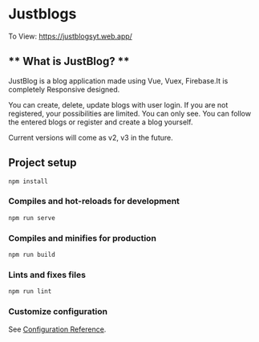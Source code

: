 # Justblogs

To View: https://justblogsyt.web.app/ 

## ** What is JustBlog? **
JustBlog is a blog application made using Vue, Vuex, Firebase.It is completely Responsive designed.

You can create, delete, update blogs with user login. If you are not registered, your possibilities are limited. You can only see.
You can follow the entered blogs or register and create a blog yourself.

Current versions will come as v2, v3 in the future.

## Project setup
```
npm install
```

### Compiles and hot-reloads for development
```
npm run serve
```

### Compiles and minifies for production
```
npm run build
```

### Lints and fixes files
```
npm run lint
```

### Customize configuration
See [Configuration Reference](https://cli.vuejs.org/config/).
